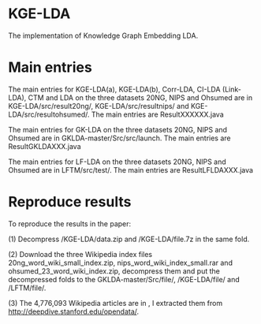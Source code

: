 # KGE-LDA

The implementation of Knowledge Graph Embedding LDA.

# Main entries

The main entries for KGE-LDA(a), KGE-LDA(b), Corr-LDA, CI-LDA (Link-LDA), CTM and LDA on the three datasets 20NG, NIPS and Ohsumed are in KGE-LDA/src/result20ng/, KGE-LDA/src/resultnips/ and KGE-LDA/src/resultohsumed/.
The main entries are ResultXXXXXX.java

The main entries for GK-LDA on the three datasets 20NG, NIPS and Ohsumed are in GKLDA-master/Src/src/launch. The main entries are ResultGKLDAXXX.java


The main entries for LF-LDA on the three datasets 20NG, NIPS and Ohsumed are in LFTM/src/test/. The main entries are ResultLFLDAXXX.java

# Reproduce results

To reproduce the results in the paper:

(1) Decompress /KGE-LDA/data.zip and /KGE-LDA/file.7z in the same fold.

(2) Download the three Wikipedia index files 20ng_word_wiki_small_index.zip, nips_word_wiki_index_small.rar and ohsumed_23_word_wiki_index.zip, decompress them and put the decompressed folds to the GKLDA-master/Src/file/, /KGE-LDA/file/ and /LFTM/file/.

(3) The 4,776,093 Wikipedia articles are in , I extracted them from http://deepdive.stanford.edu/opendata/.